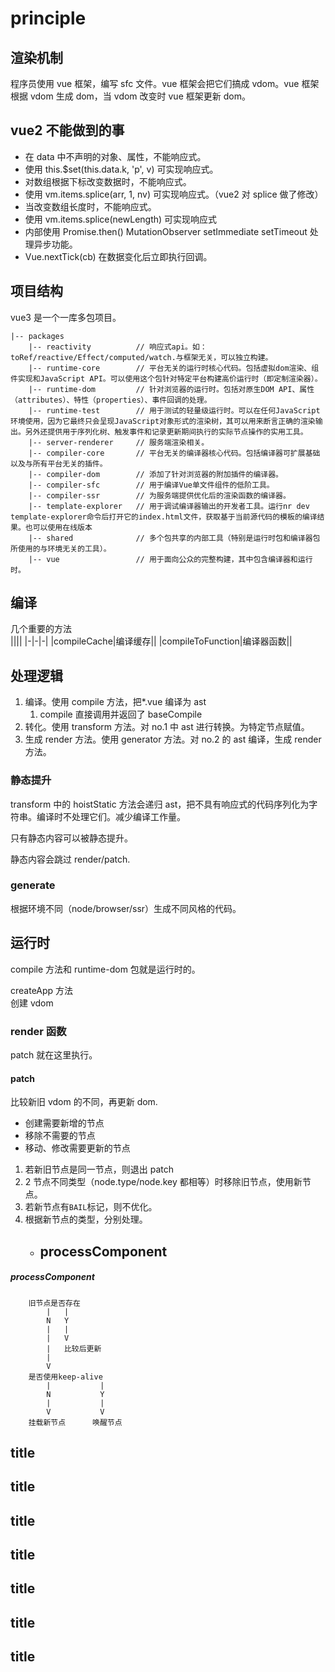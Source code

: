 # principle

## 渲染机制

程序员使用 vue 框架，编写 sfc 文件。vue 框架会把它们搞成 vdom。vue 框架根据 vdom 生成 dom，当 vdom 改变时 vue 框架更新 dom。

## vue2 不能做到的事

- 在 data 中不声明的对象、属性，不能响应式。
- 使用 this.$set(this.data.k, 'p', v) 可实现响应式。
- 对数组根据下标改变数据时，不能响应式。
- 使用 vm.items.splice(arr, 1, nv) 可实现响应式。（vue2 对 splice 做了修改）
- 当改变数组长度时，不能响应式。
- 使用 vm.items.splice(newLength) 可实现响应式
- 内部使用 Promise.then() MutationObserver setImmediate setTimeout 处理异步功能。
- Vue.nextTick(cb) 在数据变化后立即执行回调。

## 项目结构

vue3 是一个一库多包项目。

```
|-- packages
    |-- reactivity          // 响应式api。如：toRef/reactive/Effect/computed/watch.与框架无关，可以独立构建。
    |-- runtime-core        // 平台无关的运行时核心代码。包括虚拟dom渲染、组件实现和JavaScript API。可以使用这个包针对特定平台构建高价运行时（即定制渲染器）。
    |-- runtime-dom         // 针对浏览器的运行时。包括对原生DOM API、属性（attributes）、特性（properties）、事件回调的处理。
    |-- runtime-test        // 用于测试的轻量级运行时。可以在任何JavaScript环境使用，因为它最终只会呈现JavaScript对象形式的渲染树，其可以用来断言正确的渲染输出。另外还提供用于序列化树、触发事件和记录更新期间执行的实际节点操作的实用工具。
    |-- server-renderer     // 服务端渲染相关。
    |-- compiler-core       // 平台无关的编译器核心代码。包括编译器可扩展基础以及与所有平台无关的插件。
    |-- compiler-dom        // 添加了针对浏览器的附加插件的编译器。
    |-- compiler-sfc        // 用于编译Vue单文件组件的低阶工具。
    |-- compiler-ssr        // 为服务端提供优化后的渲染函数的编译器。
    |-- template-explorer   // 用于调试编译器输出的开发者工具。运行nr dev template-explorer命令后打开它的index.html文件，获取基于当前源代码的模板的编译结果。也可以使用在线版本
    |-- shared              // 多个包共享的内部工具（特别是运行时包和编译器包所使用的与环境无关的工具）。
    |-- vue                 // 用于面向公众的完整构建，其中包含编译器和运行时。
```

## 编译

几个重要的方法  
||||
|-|-|-|
|compileCache|编译缓存||
|compileToFunction|编译器函数||

## 处理逻辑

1. 编译。使用 compile 方法，把\*.vue 编译为 ast
   1. compile 直接调用并返回了 baseCompile
2. 转化。使用 transform 方法。对 no.1 中 ast 进行转换。为特定节点赋值。
3. 生成 render 方法。使用 generator 方法。对 no.2 的 ast 编译，生成 render 方法。

### 静态提升

transform 中的 hoistStatic 方法会递归 ast，把不具有响应式的代码序列化为字符串。编译时不处理它们。减少编译工作量。

只有静态内容可以被静态提升。

静态内容会跳过 render/patch.

### generate

根据环境不同（node/browser/ssr）生成不同风格的代码。

## 运行时

compile 方法和 runtime-dom 包就是运行时的。

createApp 方法  
创建 vdom

### render 函数

patch 就在这里执行。

#### patch

比较新旧 vdom 的不同，再更新 dom.

- 创建需要新增的节点
- 移除不需要的节点
- 移动、修改需要更新的节点

1. 若新旧节点是同一节点，则退出 patch
2. 2 节点不同类型（node.type/node.key 都相等）时移除旧节点，使用新节点。
3. 若新节点有`BAIL`标记，则不优化。
4. 根据新节点的类型，分别处理。
   - processComponent
     -

##### processComponent

```
    旧节点是否存在
        |   |
        N   Y
        |   |
        |   V
        |   比较后更新
        |
        V
    是否使用keep-alive
        |           |
        N           Y
        |           |
        V           V
    挂载新节点      唤醒节点
```

## title

## title

## title

## title

## title

## title

## title
